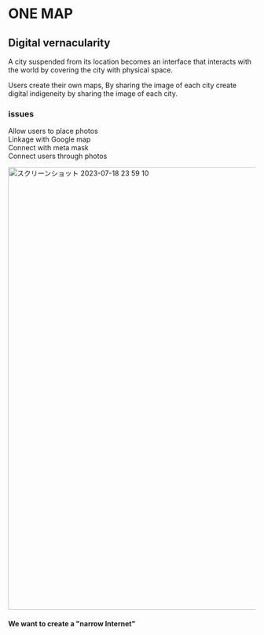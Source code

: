 # ONE MAP
## Digital vernacularity

A city suspended from its location becomes an interface that interacts with the world by covering the city with physical space.

Users create their own maps, By sharing the image of each city create digital indigeneity by sharing the image of each city.

### issues
Allow users to place photos
<br> Linkage with Google map
<br> Connect with meta mask
<br> Connect users through photos

<img width="900" alt="スクリーンショット 2023-07-18 23 59 10" src="https://github.com/0xalty/ONEMAP/assets/129202655/2d36da84-08a3-4ca5-9fe8-b03466dc9e5b">



#### We want to create a "narrow Internet"
